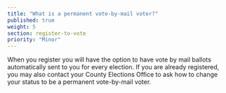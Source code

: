 ```yaml
---
title: "What is a permanent vote-by-mail voter?"
published: true
weight: 5
section: register-to-vote
priority: "Minor"
---
```

When you register you will have the option to have vote by mail ballots automatically sent to you for every election.  If you are already registered, you may also contact your County Elections Office to ask how to change your status to be a permanent vote-by-mail voter.
